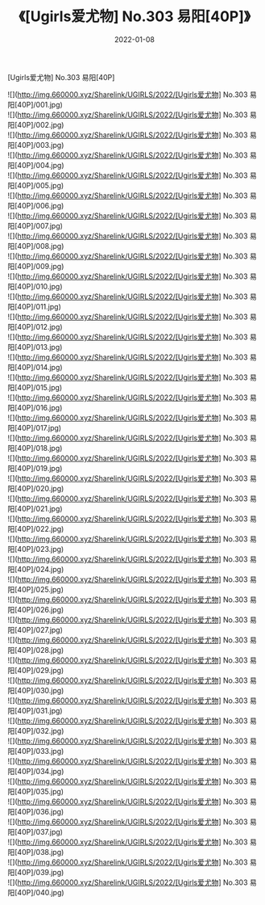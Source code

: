 ﻿---
layout: post
title:  《[Ugirls爱尤物] No.303 易阳[40P]》
date:   2022-01-08
img: http://img.660000.xyz/Sharelink/UGIRLS/2022/[Ugirls爱尤物] No.303 易阳[40P]/000.jpg
categories: [美女, 清纯, 唯美]
---

[Ugirls爱尤物] No.303 易阳[40P]

  ![](http://img.660000.xyz/Sharelink/UGIRLS/2022/[Ugirls爱尤物] No.303 易阳[40P]/001.jpg) <br> ![](http://img.660000.xyz/Sharelink/UGIRLS/2022/[Ugirls爱尤物] No.303 易阳[40P]/002.jpg) <br> ![](http://img.660000.xyz/Sharelink/UGIRLS/2022/[Ugirls爱尤物] No.303 易阳[40P]/003.jpg) <br> ![](http://img.660000.xyz/Sharelink/UGIRLS/2022/[Ugirls爱尤物] No.303 易阳[40P]/004.jpg) <br> ![](http://img.660000.xyz/Sharelink/UGIRLS/2022/[Ugirls爱尤物] No.303 易阳[40P]/005.jpg) <br> ![](http://img.660000.xyz/Sharelink/UGIRLS/2022/[Ugirls爱尤物] No.303 易阳[40P]/006.jpg) <br> ![](http://img.660000.xyz/Sharelink/UGIRLS/2022/[Ugirls爱尤物] No.303 易阳[40P]/007.jpg) <br> ![](http://img.660000.xyz/Sharelink/UGIRLS/2022/[Ugirls爱尤物] No.303 易阳[40P]/008.jpg) <br> ![](http://img.660000.xyz/Sharelink/UGIRLS/2022/[Ugirls爱尤物] No.303 易阳[40P]/009.jpg) <br> ![](http://img.660000.xyz/Sharelink/UGIRLS/2022/[Ugirls爱尤物] No.303 易阳[40P]/010.jpg) <br> ![](http://img.660000.xyz/Sharelink/UGIRLS/2022/[Ugirls爱尤物] No.303 易阳[40P]/011.jpg) <br> ![](http://img.660000.xyz/Sharelink/UGIRLS/2022/[Ugirls爱尤物] No.303 易阳[40P]/012.jpg) <br> ![](http://img.660000.xyz/Sharelink/UGIRLS/2022/[Ugirls爱尤物] No.303 易阳[40P]/013.jpg) <br> ![](http://img.660000.xyz/Sharelink/UGIRLS/2022/[Ugirls爱尤物] No.303 易阳[40P]/014.jpg) <br> ![](http://img.660000.xyz/Sharelink/UGIRLS/2022/[Ugirls爱尤物] No.303 易阳[40P]/015.jpg) <br> ![](http://img.660000.xyz/Sharelink/UGIRLS/2022/[Ugirls爱尤物] No.303 易阳[40P]/016.jpg) <br> ![](http://img.660000.xyz/Sharelink/UGIRLS/2022/[Ugirls爱尤物] No.303 易阳[40P]/017.jpg) <br> ![](http://img.660000.xyz/Sharelink/UGIRLS/2022/[Ugirls爱尤物] No.303 易阳[40P]/018.jpg) <br> ![](http://img.660000.xyz/Sharelink/UGIRLS/2022/[Ugirls爱尤物] No.303 易阳[40P]/019.jpg) <br> ![](http://img.660000.xyz/Sharelink/UGIRLS/2022/[Ugirls爱尤物] No.303 易阳[40P]/020.jpg) <br> ![](http://img.660000.xyz/Sharelink/UGIRLS/2022/[Ugirls爱尤物] No.303 易阳[40P]/021.jpg) <br> ![](http://img.660000.xyz/Sharelink/UGIRLS/2022/[Ugirls爱尤物] No.303 易阳[40P]/022.jpg) <br> ![](http://img.660000.xyz/Sharelink/UGIRLS/2022/[Ugirls爱尤物] No.303 易阳[40P]/023.jpg) <br> ![](http://img.660000.xyz/Sharelink/UGIRLS/2022/[Ugirls爱尤物] No.303 易阳[40P]/024.jpg) <br> ![](http://img.660000.xyz/Sharelink/UGIRLS/2022/[Ugirls爱尤物] No.303 易阳[40P]/025.jpg) <br> ![](http://img.660000.xyz/Sharelink/UGIRLS/2022/[Ugirls爱尤物] No.303 易阳[40P]/026.jpg) <br> ![](http://img.660000.xyz/Sharelink/UGIRLS/2022/[Ugirls爱尤物] No.303 易阳[40P]/027.jpg) <br> ![](http://img.660000.xyz/Sharelink/UGIRLS/2022/[Ugirls爱尤物] No.303 易阳[40P]/028.jpg) <br> ![](http://img.660000.xyz/Sharelink/UGIRLS/2022/[Ugirls爱尤物] No.303 易阳[40P]/029.jpg) <br> ![](http://img.660000.xyz/Sharelink/UGIRLS/2022/[Ugirls爱尤物] No.303 易阳[40P]/030.jpg) <br> ![](http://img.660000.xyz/Sharelink/UGIRLS/2022/[Ugirls爱尤物] No.303 易阳[40P]/031.jpg) <br> ![](http://img.660000.xyz/Sharelink/UGIRLS/2022/[Ugirls爱尤物] No.303 易阳[40P]/032.jpg) <br> ![](http://img.660000.xyz/Sharelink/UGIRLS/2022/[Ugirls爱尤物] No.303 易阳[40P]/033.jpg) <br> ![](http://img.660000.xyz/Sharelink/UGIRLS/2022/[Ugirls爱尤物] No.303 易阳[40P]/034.jpg) <br> ![](http://img.660000.xyz/Sharelink/UGIRLS/2022/[Ugirls爱尤物] No.303 易阳[40P]/035.jpg) <br> ![](http://img.660000.xyz/Sharelink/UGIRLS/2022/[Ugirls爱尤物] No.303 易阳[40P]/036.jpg) <br> ![](http://img.660000.xyz/Sharelink/UGIRLS/2022/[Ugirls爱尤物] No.303 易阳[40P]/037.jpg) <br> ![](http://img.660000.xyz/Sharelink/UGIRLS/2022/[Ugirls爱尤物] No.303 易阳[40P]/038.jpg) <br> ![](http://img.660000.xyz/Sharelink/UGIRLS/2022/[Ugirls爱尤物] No.303 易阳[40P]/039.jpg) <br> ![](http://img.660000.xyz/Sharelink/UGIRLS/2022/[Ugirls爱尤物] No.303 易阳[40P]/040.jpg) <br>